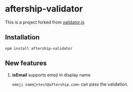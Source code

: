# aftership-validator
This is a project forked from [validator.js](https://github.com/chriso/validator.js)

## Installation
`npm install aftership-validator`

## New features
1. **isEmail** supports emoji in display name

	`emoji name🍅<test@aftership.com>` can pass the validation.
   
  